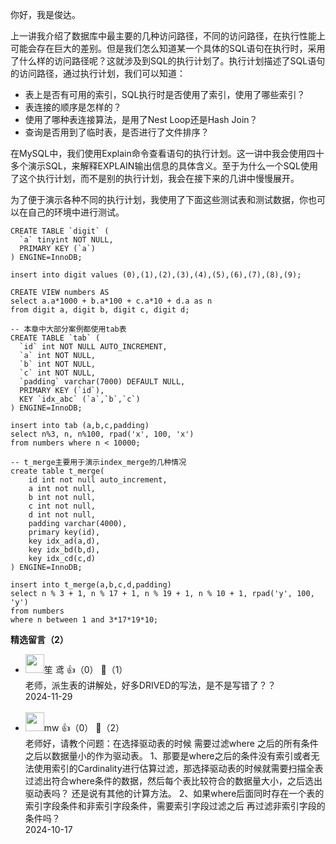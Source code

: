 你好，我是俊达。

上一讲我介绍了数据库中最主要的几种访问路径，不同的访问路径，在执行性能上可能会存在巨大的差别。但是我们怎么知道某一个具体的SQL语句在执行时，采用了什么样的访问路径呢？这就涉及到SQL的执行计划了。执行计划描述了SQL语句的访问路径，通过执行计划，我们可以知道：

- 表上是否有可用的索引，SQL执行时是否使用了索引，使用了哪些索引？
- 表连接的顺序是怎样的？
- 使用了哪种表连接算法，是用了Nest Loop还是Hash Join？
- 查询是否用到了临时表，是否进行了文件排序？

在MySQL中，我们使用Explain命令查看语句的执行计划。这一讲中我会使用四十多个演示SQL，来解释EXPLAIN输出信息的具体含义。至于为什么一个SQL使用了这个执行计划，而不是别的执行计划，我会在接下来的几讲中慢慢展开。

为了便于演示各种不同的执行计划，我使用了下面这些测试表和测试数据，你也可以在自己的环境中进行测试。

```plain
CREATE TABLE `digit` (
  `a` tinyint NOT NULL,
  PRIMARY KEY (`a`)
) ENGINE=InnoDB;

insert into digit values (0),(1),(2),(3),(4),(5),(6),(7),(8),(9);

CREATE VIEW numbers AS 
select a.a*1000 + b.a*100 + c.a*10 + d.a as n 
from digit a, digit b, digit c, digit d;

-- 本章中大部分案例都使用tab表
CREATE TABLE `tab` (
  `id` int NOT NULL AUTO_INCREMENT,
  `a` int NOT NULL,
  `b` int NOT NULL,
  `c` int NOT NULL,
  `padding` varchar(7000) DEFAULT NULL,
  PRIMARY KEY (`id`),
  KEY `idx_abc` (`a`,`b`,`c`)
) ENGINE=InnoDB;

insert into tab (a,b,c,padding) 
select n%3, n, n%100, rpad('x', 100, 'x')  
from numbers where n < 10000;

-- t_merge主要用于演示index_merge的几种情况
create table t_merge(
    id int not null auto_increment, 
    a int not null,
    b int not null,
    c int not null,
    d int not null,
    padding varchar(4000),
    primary key(id),
    key idx_ad(a,d),
    key idx_bd(b,d),
    key idx_cd(c,d)
) ENGINE=InnoDB;

insert into t_merge(a,b,c,d,padding)
select n % 3 + 1, n % 17 + 1, n % 19 + 1, n % 10 + 1, rpad('y', 100, 'y')
from numbers
where n between 1 and 3*17*19*10;
```
<div><strong>精选留言（2）</strong></div><ul>
<li><img src="https://static001.geekbang.org/account/avatar/00/3c/4a/fe/7b6bd101.jpg" width="30px"><span>笙 鸢</span> 👍（0） 💬（1）<div>老师，派生表的讲解处，好多DRIVED的写法，是不是写错了？？</div>2024-11-29</li><br/><li><img src="https://static001.geekbang.org/account/avatar/00/19/83/6a/6f04edbd.jpg" width="30px"><span>mw</span> 👍（0） 💬（2）<div>老师好，请教个问题：在选择驱动表的时候 需要过滤where 之后的所有条件之后以数据量小的作为驱动表。
1、那要是where之后的条件没有索引或者无法使用索引的Cardinality进行估算过滤，那选择驱动表的时候就需要扫描全表过滤出符合where条件的数据，然后每个表比较符合的数据量大小，之后选出驱动表吗？ 还是说有其他的计算方法。
2、如果where后面同时存在一个表的索引字段条件和非索引字段条件，需要索引字段过滤之后 再过滤非索引字段的条件吗？</div>2024-10-17</li><br/>
</ul>